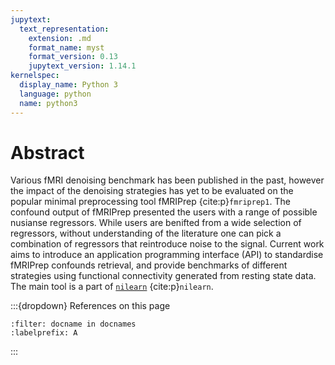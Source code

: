 ```yaml
---
jupytext:
  text_representation:
    extension: .md
    format_name: myst
    format_version: 0.13
    jupytext_version: 1.14.1
kernelspec:
  display_name: Python 3
  language: python
  name: python3
---
```


# Abstract

Various fMRI denoising benchmark has been published in the past,
however the impact of the denoising strategies has yet to be evaluated on the popular minimal preprocessing tool fMRIPrep {cite:p}`fmriprep1`.
The confound output of fMRIPrep presented the users with a range of possible nusianse regressors.
While users are benifted from a wide selection of regressors,
without understanding of the literature one can pick a combination of regressors that reintroduce noise to the signal.
Current work aims to introduce an application programming interface (API) to standardise fMRIPrep confounds retrieval,
and provide benchmarks of different strategies using functional connectivity generated from resting state data.
The main tool is a part of
[`nilearn`](https://nilearn.github.io/stable/modules/generated/nilearn.interfaces.fmriprep.load_confounds.html#nilearn.interfaces.fmriprep.load_confounds) {cite:p}`nilearn`.


:::{dropdown} References on this page

```{bibliography}
:filter: docname in docnames
:labelprefix: A
```
:::
